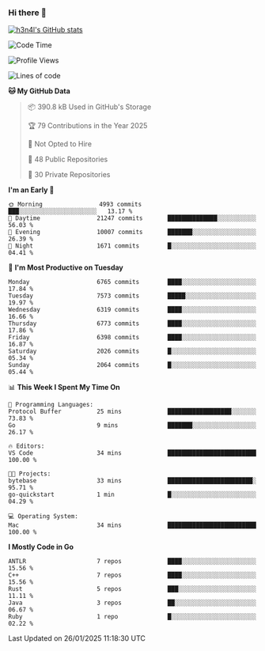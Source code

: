 ### Hi there 👋

[![h3n4l's GitHub stats](https://github-readme-stats.vercel.app/api?username=h3n4l&count_private=true&show_icons=true&theme=radical)](https://github.com/h3n4l/github-readme-stats)

<!--START_SECTION:waka-->
![Code Time](http://img.shields.io/badge/Code%20Time-2%2C054%20hrs%2033%20mins-blue)

![Profile Views](http://img.shields.io/badge/Profile%20Views-2-blue)

![Lines of code](https://img.shields.io/badge/From%20Hello%20World%20I%27ve%20Written-15.5%20million%20lines%20of%20code-blue)

**🐱 My GitHub Data** 

> 📦 390.8 kB Used in GitHub's Storage 
 > 
> 🏆 79 Contributions in the Year 2025
 > 
> 🚫 Not Opted to Hire
 > 
> 📜 48 Public Repositories 
 > 
> 🔑 30 Private Repositories 
 > 
**I'm an Early 🐤** 

```text
🌞 Morning                4993 commits        ███░░░░░░░░░░░░░░░░░░░░░░   13.17 % 
🌆 Daytime                21247 commits       ██████████████░░░░░░░░░░░   56.03 % 
🌃 Evening                10007 commits       ███████░░░░░░░░░░░░░░░░░░   26.39 % 
🌙 Night                  1671 commits        █░░░░░░░░░░░░░░░░░░░░░░░░   04.41 % 
```
📅 **I'm Most Productive on Tuesday** 

```text
Monday                   6765 commits        ████░░░░░░░░░░░░░░░░░░░░░   17.84 % 
Tuesday                  7573 commits        █████░░░░░░░░░░░░░░░░░░░░   19.97 % 
Wednesday                6319 commits        ████░░░░░░░░░░░░░░░░░░░░░   16.66 % 
Thursday                 6773 commits        ████░░░░░░░░░░░░░░░░░░░░░   17.86 % 
Friday                   6398 commits        ████░░░░░░░░░░░░░░░░░░░░░   16.87 % 
Saturday                 2026 commits        █░░░░░░░░░░░░░░░░░░░░░░░░   05.34 % 
Sunday                   2064 commits        █░░░░░░░░░░░░░░░░░░░░░░░░   05.44 % 
```


📊 **This Week I Spent My Time On** 

```text
💬 Programming Languages: 
Protocol Buffer          25 mins             ██████████████████░░░░░░░   73.83 % 
Go                       9 mins              ███████░░░░░░░░░░░░░░░░░░   26.17 % 

🔥 Editors: 
VS Code                  34 mins             █████████████████████████   100.00 % 

🐱‍💻 Projects: 
bytebase                 33 mins             ████████████████████████░   95.71 % 
go-quickstart            1 min               █░░░░░░░░░░░░░░░░░░░░░░░░   04.29 % 

💻 Operating System: 
Mac                      34 mins             █████████████████████████   100.00 % 
```

**I Mostly Code in Go** 

```text
ANTLR                    7 repos             ████░░░░░░░░░░░░░░░░░░░░░   15.56 % 
C++                      7 repos             ████░░░░░░░░░░░░░░░░░░░░░   15.56 % 
Rust                     5 repos             ███░░░░░░░░░░░░░░░░░░░░░░   11.11 % 
Java                     3 repos             ██░░░░░░░░░░░░░░░░░░░░░░░   06.67 % 
Ruby                     1 repo              █░░░░░░░░░░░░░░░░░░░░░░░░   02.22 % 
```




 Last Updated on 26/01/2025 11:18:30 UTC
<!--END_SECTION:waka-->

